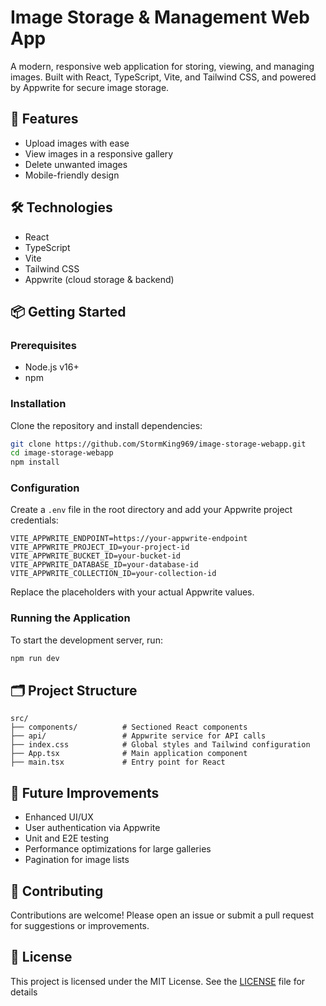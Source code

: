 # Image Storage & Management Web App

A modern, responsive web application for storing, viewing, and managing images. Built with React, TypeScript, Vite, and 
Tailwind CSS, and powered by Appwrite for secure image storage.

## 🚀 Features

- Upload images with ease
- View images in a responsive gallery
- Delete unwanted images
- Mobile-friendly design

## 🛠️ Technologies

- React
- TypeScript
- Vite
- Tailwind CSS
- Appwrite (cloud storage & backend)

## 📦 Getting Started

### Prerequisites

- Node.js v16+
- npm

### Installation

Clone the repository and install dependencies:

```bash
git clone https://github.com/StormKing969/image-storage-webapp.git
cd image-storage-webapp
npm install
```

### Configuration

Create a `.env` file in the root directory and add your Appwrite project credentials:

```env
VITE_APPWRITE_ENDPOINT=https://your-appwrite-endpoint
VITE_APPWRITE_PROJECT_ID=your-project-id
VITE_APPWRITE_BUCKET_ID=your-bucket-id
VITE_APPWRITE_DATABASE_ID=your-database-id
VITE_APPWRITE_COLLECTION_ID=your-collection-id
```

Replace the placeholders with your actual Appwrite values.

### Running the Application

To start the development server, run:

```bash
npm run dev
```

## 🗂️ Project Structure

```plaintext
src/
├── components/          # Sectioned React components
├── api/                 # Appwrite service for API calls
├── index.css            # Global styles and Tailwind configuration
├── App.tsx              # Main application component
├── main.tsx             # Entry point for React
```
## 📝 Future Improvements

- Enhanced UI/UX
- User authentication via Appwrite
- Unit and E2E testing
- Performance optimizations for large galleries
- Pagination for image lists

## 🤝 Contributing
Contributions are welcome! Please open an issue or submit a pull request for suggestions or improvements.

## 📄 License
This project is licensed under the MIT License. See the [LICENSE](LICENSE.txt) file for details